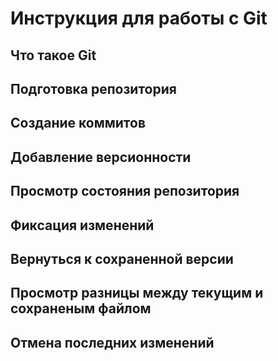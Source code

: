 # **Инструкция для работы с Git**

## Что такое Git

## Подготовка репозитория

## Создание коммитов

## Добавление версионности

## Просмотр состояния репозитория

## Фиксация изменений

## Вернуться к сохраненной версии

## Просмотр разницы между текущим и сохраненым файлом

## Отмена последних изменений
